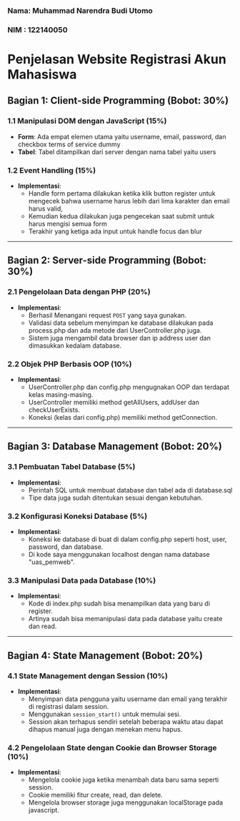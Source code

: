 ### Nama: Muhammad Narendra Budi Utomo ###
### NIM : 122140050 ###

# Penjelasan Website Registrasi Akun Mahasiswa

## **Bagian 1: Client-side Programming (Bobot: 30%)**

### **1.1 Manipulasi DOM dengan JavaScript (15%)**

- **Form**:
  Ada empat elemen utama yaitu username, email, password, dan checkbox terms of service dummy
- **Tabel**:
  Tabel ditampilkan dari server dengan nama tabel yaitu users

### **1.2 Event Handling (15%)**

- **Implementasi**:
  - Handle form pertama dilakukan ketika klik button register untuk mengecek bahwa username harus lebih dari lima karakter dan email harus valid,
  - Kemudian kedua dilakukan juga pengecekan saat submit untuk harus mengisi semua form
  - Terakhir yang ketiga ada input untuk handle focus dan blur

---

## **Bagian 2: Server-side Programming (Bobot: 30%)**

### **2.1 Pengelolaan Data dengan PHP (20%)**

- **Implementasi**:
  - Berhasil Menangani request `POST` yang saya gunakan.
  - Validasi data sebelum menyimpan ke database dilakukan pada process.php dan ada metode dari UserController.php juga.
  - Sistem juga mengambil data browser dan ip address user dan dimasukkan kedalam database.

### **2.2 Objek PHP Berbasis OOP (10%)**

- **Implementasi**:
  - UserController.php dan config.php mengugnakan OOP dan terdapat kelas masing-masing.
  - UserController memiliki method getAllUsers, addUser dan checkUserExists.
  - Koneksi (kelas dari config.php) memiliki method getConnection.

---

## **Bagian 3: Database Management (Bobot: 20%)**

### **3.1 Pembuatan Tabel Database (5%)**

- **Implementasi**:
  - Perintah SQL untuk membuat database dan tabel ada di database.sql
  - Tipe data juga sudah ditentukan sesuai dengan kebutuhan.

### **3.2 Konfigurasi Koneksi Database (5%)**

- **Implementasi**:
  - Koneksi ke database di buat di dalam config.php seperti host, user, password, dan database.
  - Di kode saya menggunakan localhost dengan nama database "uas_pemweb".

### **3.3 Manipulasi Data pada Database (10%)**

- **Implementasi**:
  - Kode di index.php sudah bisa menampilkan data yang baru di register.
  - Artinya sudah bisa memanipulasi data pada database yaitu create dan read.

---

## **Bagian 4: State Management (Bobot: 20%)**

### **4.1 State Management dengan Session (10%)**

- **Implementasi**:
  - Menyimpan data pengguna yaitu username dan email yang terakhir di registrasi dalam session.
  - Menggunakan `session_start()` untuk memulai sesi.
  - Session akan terhapus sendiri setelah beberapa waktu atau dapat dihapus manual juga dengan menekan menu hapus.

### **4.2 Pengelolaan State dengan Cookie dan Browser Storage (10%)**

- **Implementasi**:
  - Mengelola cookie juga ketika menambah data baru sama seperti session.
  - Cookie memiliki fitur create, read, dan delete.
  - Mengelola browser storage juga menggunakan localStorage pada javascript.
